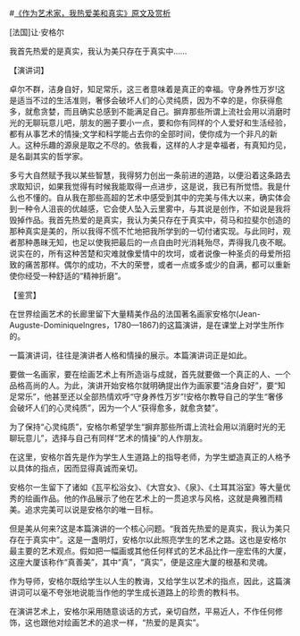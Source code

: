 #[《作为艺术家，我热爱美和真实》原文及赏析](https://www.vrrw.net/wx/14796.html)

[法国]让·安格尔

我首先热爱的是真实，我认为美只存在于真实中……

【演讲词】

卓尔不群，洁身自好，知足常乐，这三者意味着是真正的幸福。守身养性万岁!这是适当不过的生活准则，奢侈会破坏人们的心灵纯质，因为不幸的是，你获得愈多，就愈贪婪，而且确实总感到不能满足自己。摒弃那些所谓上流社会用以消磨时光的无聊玩意儿吧，朋友的圈子要小一点，要和你有同样的个人爱好和生活经验，都有从事艺术的情操;文学和科学能占去你的全部时间，使你成为一个非凡的新人。这种乐趣的源泉是取之不尽的。依我看，这样的人才是幸福者，有真知灼见，是名副其实的哲学家。

多亏大自然赋予我以某些智慧，我得努力创出一条前进的道路，以便沿着这条路去求取知识，如果我觉得有时候我能取得一点进步，这是说，我已有所觉悟。我是什么也不懂的。自从我在那些高超的艺术中感受到其中的完美与伟大以来，确实体会到一种令人沮丧的优越感，它会使人坠入云里雾中，与其说是创作，不如说是我将毁掉作品。我首先热爱的是真实，我认为美只存在于真实中，荷马和拉斐尔创造的那种真实是美的，所以我得不慌不忙地把我所学到的一切付诸实现。与此同时，观者那种愚昧无知，也足以使我把最后的一点自由时光消耗殆尽，弄得我几夜不眠。说实在的，所有这种苦楚和灾难就像爱情中的坎坷，或者说像一种圣贞的母爱所招致的痛苦那样。偶尔的成功，不大的荣誉，或者一点或多或少的自满，都可以重新使你经受一种舒适的“精神折磨”。



【鉴赏】

在世界绘画艺术的长廊里留下大量精美作品的法国著名画家安格尔(Jean-Auguste-DominiqueIngres，1780—1867)的这篇演讲，是在课堂上对学生所作的。

一篇演讲词，往往是演讲者人格和情操的展示。本篇演讲词正是如此。

要做一名画家，要在绘画艺术上有所造诣与成就，首先就要做一个真正的人、一个品格高尚的人。为此，演讲开始安格尔就明确提出作为画家要“洁身自好”，要“知足常乐”，他甚至还以全部热情欢呼“守身养性万岁”!安格尔教导自己的学生“奢侈会破坏人们的心灵纯质”，因为一个人“获得愈多，就愈贪婪”。

为了保持“心灵纯质”，安格尔希望学生“摒弃那些所谓上流社会用以消磨时光的无聊玩意儿”，选择与自己有同样“艺术的情操”的人作朋友。

在这里，安格尔首先是作为学生人生道路上的指导老师，为学生塑造真正的人格予以具体的指点，因而显得真诚而亲切。

安格尔一生留下了诸如《瓦平松浴女》、《大宫女》、《泉》、《土耳其浴室》等大量优秀的绘画作品。他的作品展示了他在艺术上的一贯追求与风格，这就是典雅而精美。追求完美可以说是安格尔的唯一目标。

但是美从何来?这是本篇演讲的一个核心问题。“我首先热爱的是真实，我认为美只存在于真实中”。这是一盏明灯，安格尔以此照亮学生的艺术之路。这也是安格尔最主要的艺术观点。假如把一幅画或其他任何样式的艺术品比作一座宏伟的大厦，这座大厦该称作“真善美”，其中“真”，“真实”，便是这座大厦的根基和灵魂。

作为导师，安格尔既给学生以人生的教诲，又给学生以艺术的指点，因此，这篇演讲词可以毫不夸张地说能当作他的学生成长道路上的珍贵的教科书。

在演讲艺术上，安格尔采用随意谈话的方式，亲切自然，平易近人，不作任何修饰，这也跟他对绘画艺术的追求一样，“热爱的是真实”。

